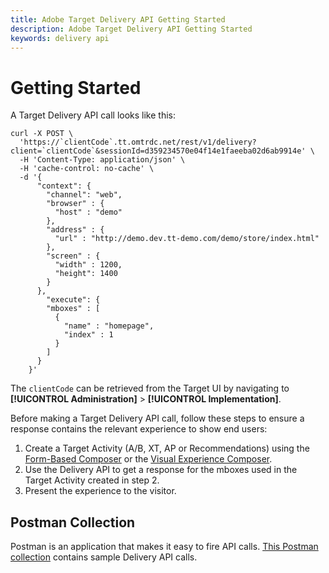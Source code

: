 ```yaml
---
title: Adobe Target Delivery API Getting Started
description: Adobe Target Delivery API Getting Started
keywords: delivery api
---
```


# Getting Started

A Target Delivery API call looks like this:

```
curl -X POST \
  'https://`clientCode`.tt.omtrdc.net/rest/v1/delivery?client=`clientCode`&sessionId=d359234570e04f14e1faeeba02d6ab9914e' \
  -H 'Content-Type: application/json' \
  -H 'cache-control: no-cache' \
  -d '{
      "context": {
        "channel": "web",
        "browser" : {
          "host" : "demo"
        },
        "address" : {
          "url" : "http://demo.dev.tt-demo.com/demo/store/index.html"
        },
        "screen" : {
          "width" : 1200,
          "height": 1400
        }
      },
        "execute": {
        "mboxes" : [
          {
            "name" : "homepage",
            "index" : 1
          }
        ]
      }
    }'
```

The `clientCode` can be retrieved from the Target UI by navigating to **[!UICONTROL Administration]** > **[!UICONTROL Implementation]**.

Before making a Target Delivery API call, follow these steps to ensure a response contains the relevant experience to show end users:

1. Create a Target Activity (A/B, XT, AP or Recommendations) using the [Form-Based Composer](https://experienceleague.adobe.com/docs/target/using/experiences/form-experience-composer.html?lang=en) or the [Visual Experience Composer](https://experienceleague.adobe.com/docs/target/using/experiences/vec/visual-experience-composer.html).
1. Use the Delivery API to get a response for the mboxes used in the Target Activity created in step 2.
1. Present the experience to the visitor.

## Postman Collection

Postman is an application that makes it easy to fire API calls. [This Postman collection](https://run.pstmn.io/button.svg) contains sample Delivery API calls. 
